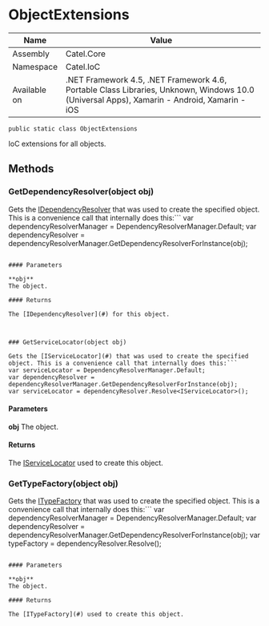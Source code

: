 

# ObjectExtensions

Name|Value
---|---
Assembly|Catel.Core
Namespace|Catel.IoC
Available on|.NET Framework 4.5, .NET Framework 4.6, Portable Class Libraries, Unknown, Windows 10.0 (Universal Apps), Xamarin - Android, Xamarin - iOS

```
public static class ObjectExtensions
```

IoC extensions for all objects.



## Methods

### GetDependencyResolver(object obj)

Gets the [IDependencyResolver](#) that was used to create the specified object. This is a convenience call that internally does this:```
var dependencyResolverManager = DependencyResolverManager.Default;
var dependencyResolver = dependencyResolverManager.GetDependencyResolverForInstance(obj);

```

#### Parameters

**obj**
The object.

#### Returns

The [IDependencyResolver](#) for this object.



### GetServiceLocator(object obj)

Gets the [IServiceLocator](#) that was used to create the specified object. This is a convenience call that internally does this:```
var serviceLocator = DependencyResolverManager.Default;
var dependencyResolver = dependencyResolverManager.GetDependencyResolverForInstance(obj);
var serviceLocator = dependencyResolver.Resolve<IServiceLocator>();

```

#### Parameters

**obj**
The object.

#### Returns

The [IServiceLocator](#) used to create this object.



### GetTypeFactory(object obj)

Gets the [ITypeFactory](#) that was used to create the specified object. This is a convenience call that internally does this:```
var dependencyResolverManager = DependencyResolverManager.Default;
var dependencyResolver = dependencyResolverManager.GetDependencyResolverForInstance(obj);
var typeFactory = dependencyResolver.Resolve<ITypeFactory>();

```

#### Parameters

**obj**
The object.

#### Returns

The [ITypeFactory](#) used to create this object.




